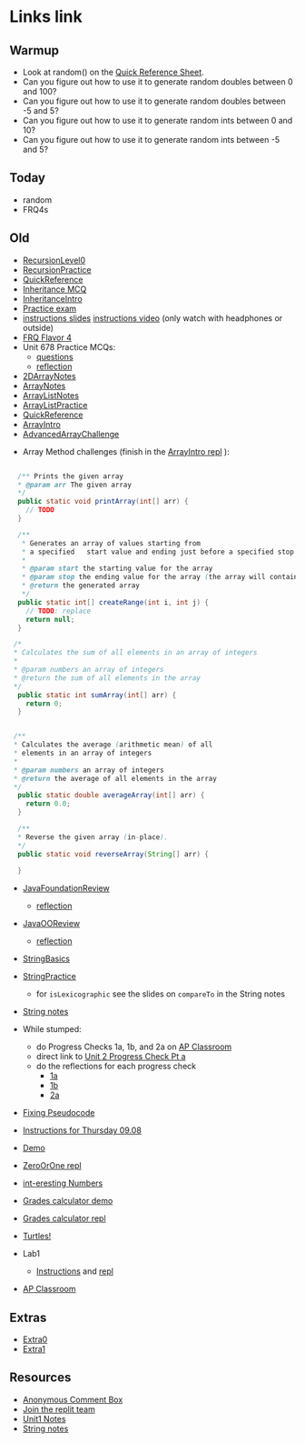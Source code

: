 # Links link
## Warmup
* Look at random() on the [Quick Reference Sheet](https://apstudents.collegeboard.org/ap/pdf/ap-computer-science-a-java-quick-reference_0.pdf).
* Can you figure out how to use it to generate random doubles between 0 and 100?
* Can you figure out how to use it to generate random doubles between -5 and 5?
* Can you figure out how to use it to generate random ints between 0 and 10?
* Can you figure out how to use it to generate random ints between -5 and 5?

## Today
* random
* FRQ4s
## Old
* [RecursionLevel0](https://apclassroom.collegeboard.org/8/assessments/assignments/50586095/)
* [RecursionPractice](https://replit.com/team/APCSA-Block8-2223/RecursionPractice)
* [QuickReference](https://apstudents.collegeboard.org/ap/pdf/ap-computer-science-a-java-quick-reference_0.pdf)
* [Inheritance MCQ](https://apclassroom.collegeboard.org/8/assessments/assignments/50398953/)
* [InheritanceIntro](https://replit.com/team/APCSA-Block8-2223/InheritanceIntro)
* [Practice exam](https://apclassroom.collegeboard.org/8/assessments/assignments/50208670/)
* [instructions slides](https://drive.google.com/file/d/1Edd1vNTu5618dnuxFrxamDST9dEe3bxs/view?usp=share_link) [instructions video](https://www.loom.com/share/ffe0f6b142214ee88bdfb7424126ab8c) (only watch with headphones or outside)
* [FRQ Flavor 4](https://runestone.academy/ns/books/published/VAPCSA23/Unit8-2DArray/grayImageA.html)
* Unit 678 Practice MCQs:
  - [questions](https://apclassroom.collegeboard.org/8/assessments/assignments/49941252/)
  - [reflection](https://replit.com/team/APCSA-Block8-2223/Unit678Reflection)
* [2DArrayNotes](files/notes/Java-2DArrays.pdf)
* [ArrayNotes](files/notes/Java-Arrays.pdf)
* [ArrayListNotes](files/notes/Java-ArrayList.pdf)
* [ArrayListPractice](https://replit.com/team/APCSA-Block8-2223/ArrayListIntro)
* [QuickReference](https://apstudents.collegeboard.org/ap/pdf/ap-computer-science-a-java-quick-reference_0.pdf)
* [ArrayIntro](https://replit.com/team/APCSA-Block8-2223/ArrayIntro)
* [AdvancedArrayChallenge](files/AdvancedArrayChallenge.md)
<!-- * Alternatively, you could work on a side project! If you don't have a side project yet, get one! -->
<!-- * [Hailstone FRQ](files/hailstone.pdf) -->
* Array Method challenges (finish in the [ArrayIntro repl](https://replit.com/team/APCSA-Block8-2223/ArrayIntro) ):
```java

  /** Prints the given array
  * @param arr The given array
  */
  public static void printArray(int[] arr) {
    // TODO
  }

  /**
   * Generates an array of values starting from
   * a specified   start value and ending just before a specified stop value.
   *
   * @param start the starting value for the array
   * @param stop the ending value for the array (the array will contain all values from start up to, but not including, stop)
   * @return the generated array
   */
  public static int[] createRange(int i, int j) {
    // TODO: replace
    return null;
  }

 /*
 * Calculates the sum of all elements in an array of integers
 *
 * @param numbers an array of integers
 * @return the sum of all elements in the array
 */
  public static int sumArray(int[] arr) {
    return 0;
  }


 /**
 * Calculates the average (arithmetic mean) of all 
 * elements in an array of integers
 *
 * @param numbers an array of integers
 * @return the average of all elements in the array
 */
  public static double averageArray(int[] arr) {
    return 0.0;
  }

  /**
  * Reverse the given array (in-place).
  */
  public static void reverseArray(String[] arr) {
    
  }
  ```
* [JavaFoundationReview](https://apclassroom.collegeboard.org/8/assessments/assignments/48961677/)
    - [reflection](https://replit.com/team/APCSA-Block8-2223/FoundationReviewReflection)
* [JavaOOReview](https://apclassroom.collegeboard.org/8/assessments/assignments/48961777/)
    - [reflection](https://replit.com/team/APCSA-Block8-2223/OOReviewReflection)

* [StringBasics](https://replit.com/team/APCSA-Block8-2223/StringBasics)
* [StringPractice](https://replit.com/team/APCSA-Block8-2223/StringPracticeGroup)
    * for `isLexicographic` see the slides on `compareTo` in the String notes
* [String notes](files/stringBasics.pdf)
* While stumped:
    * do Progress Checks 1a, 1b, and 2a on [AP Classroom](https://www.apclassroom.collegeboard.org)
    * direct link to [Unit 2 Progress Check Pt a](https://apclassroom.collegeboard.org/8/assessments/assignments/48094398/) 
    * do the reflections for each progress check
        - [1a](https://replit.com/team/APCSA-Block8-2223/Unit1A-Progress-Check)
        - [1b](https://replit.com/team/APCSA-Block8-2223/Unit1B-Progress-Check)
        - [2a](https://replit.com/team/APCSA-Block8-2223/Unit2A-Progress-Check)


* [Fixing Pseudocode](https://replit.com/team/APCSA-Block8-2223/FixingPseudocode)
* [Instructions for Thursday 09.08](https://docs.google.com/document/d/1_h0v_cgrjOu1TpCQQ7m7R4vpybqe2okUgwcpVGH8YdQ/edit?usp=sharing)
* [Demo](https://replit.com/@mrDonoghue/ZooDemoJ)
* [ZeroOrOne repl](https://replit.com/team/APCSA-Block8-2223/ZeroOrOne)
* [int-eresting Numbers](https://replit.com/team/APCSA-Block8-2223/int-eresting-Numbers)
* [Grades calculator demo](https://replit.com/@mrDonoghue/GradesDemoJ)
* [Grades calculator repl](https://replit.com/team/APCSA-Block8-2223/GradeCalculator)
* [Turtles!](https://replit.com/team/APCSA-Block8-2223/Turtles)
* Lab1
    * [Instructions](files/labs/lab1.md) and [repl](https://replit.com/team/APCSA-Block8-2223/Lab1Bibliophile)
* [AP Classroom](https://www.apclassroom.collegeboard.org)

## Extras
* [Extra0](https://replit.com/team/APCSA-Block8-2223/Extra0)
* [Extra1](https://replit.com/team/APCSA-Block8-2223/Extra1)
## Resources
* [Anonymous Comment Box](https://forms.gle/NGGE7UAr6ZFP4KWs6)
* [Join the replit team](https://replit.com/teams/join/zzepkxrthlgsbzxjcpyalzouuwlczedr-APCSA-Block8-2223)
* [Unit1 Notes](https://drive.google.com/file/d/1OURaS812sPyaqV1LmvPY3AftyBiaWebt/view?usp=sharing)
* [String notes](files/stringBasics.pdf)
